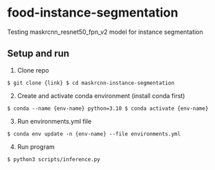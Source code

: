 # food-instance-segmentation
Testing maskrcnn_resnet50_fpn_v2 model for instance segmentation

## Setup and run
1. Clone repo

`
$ git clone {link}
$ cd maskrcnn-instance-segmentation
`

2. Create and activate conda environment (install conda first)

 `
 $ conda --name {env-name} python=3.10
 $ conda activate {env-name}
 `

3. Run environments.yml file

`
$ conda env update -n {env-name} --file environments.yml
`

4. Run program

`
$ python3 scripts/inference.py
`
